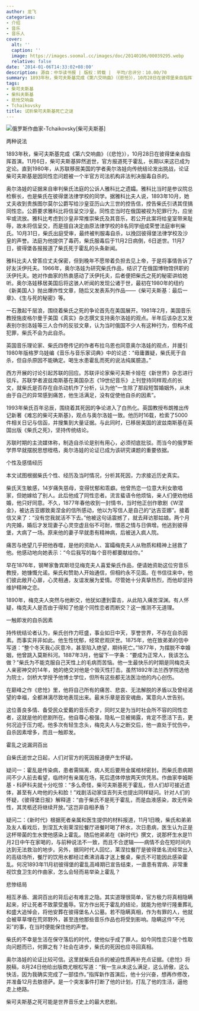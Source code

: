 ```yaml
---
author: 龙飞
categories:
- 介绍
- 音乐
- 音乐人
cover:
  alt: ''
  caption: ''
  image: https://images.soomal.cc/images/doc/20140106/00039295.webp
  relative: false
date: '2014-01-06T14:33:02+08:00'
description: 源自：中华读书报 | 版权：转载 |  平均/总评分：10.00/70
summary: 1893年秋，柴可夫斯基完成《第六交响曲》（《悲怆》），10月28日在彼得堡亲自指挥首演。11月6日，柴可夫斯基猝然逝世，官方报道死于霍乱，长期以来这已成为定论。直到1980年，从苏联移居美国的学者奥尔洛娃向传统结论发出挑战，论证柴可夫斯基是因同性恋问题被一个半官方司法机构非法判决服毒自杀的……
tags:
- 柴可夫斯基
- 柴科夫斯基
- 悲怆交响曲
- Tchaikovsky
title: 试析柴可夫斯基死亡之谜
---
```


![俄罗斯作曲家-Tchaikovsky[柴可夫斯基]](https://images.soomal.cc/images/doc/20140106/00039295.webp)



两种说法

1893年秋，柴可夫斯基完成《第六交响曲》（《悲怆》），10月28日在彼得堡亲自指挥首演。11月6日，柴可夫斯基猝然逝世，官方报道死于霍乱，长期以来这已成为定论。直到1980年，从苏联移居美国的学者奥尔洛娃向传统结论发出挑战，论证柴可夫斯基是因同性恋问题被一个半官方司法机构非法判决服毒自杀的。

奥尔洛娃的证据来自审判柴氏法庭的公诉人雅科比之遗孀。雅科比当时是参议院总检察长，也是柴氏在彼得堡法律学校的同学。据雅科比夫人说，1893年10月，她丈夫收到贵族图尔莫尔公爵写给沙皇亚历山大三世的控告信，控告柴氏引诱其侄搞同性恋。公爵要求雅科比将信呈交沙皇。同性恋当时在俄国被视为犯罪行为，应坐牢或流放。雅科比考虑到沙皇非常推崇柴氏及其音乐，若公开此案将给皇室带来耻辱，故未将信呈交，而是擅自决定由原法律学校的8名同学组成荣誉法庭审判柴氏。10月31日，柴氏出庭受审，最终被判服毒自杀，以挽回彼得堡法律学校及沙皇的声誉。法庭为他提供了毒药，柴氏服毒后于11月2日病倒，6日逝世。11月7日，彼得堡各报报道了柴氏死于霍乱的头条新闻。

雅科比夫人曾答应丈夫保密，但到晚年不愿带着负担去见上帝，于是将事情告诉了好友沃伊托夫。1966年，奥尔洛娃为研究柴氏作品，结识了在俄国博物馆供职的沃伊托夫。她对作曲家的热衷感动了沃伊托夫，后者便把柴氏之死的秘密讲给她听。奥尔洛娃移居美国后将这骇人听闻的发现公诸于世，最初在1980年的纽约《新美国人》抛出爆炸性文章，随后又发表系列作品――《柴可夫斯基：最后一章》、《生与死的秘密》等。

一石激起千层浪，围绕着柴氏之死的争论首先在美国展开。1981年2月，美国音乐教授施皮格尔曼于美国《真实》杂志撰文支持奥尔洛娃的观点。半年后该杂志又发表别尔别洛娃等三人合作的反驳文章，认为当时俄国不少人有这种行为，但构不成犯罪，柴氏不会为此自杀。

英国音乐理论家、柴氏四卷传记的作者布拉乌恩也同意奥尔洛娃的观点，并援引1980年版格罗乌娃编《音乐与音乐家词典》中的论述：“毋庸置疑，柴氏死于自杀，但自杀原因不能确定。喝生水患霍乱而死的说法纯属臆造。”

西方开展的讨论引起苏联的回应。苏联评论家柴可夫斯卡娅在《新世界》杂志进行驳斥。苏联学者波兹南斯基在美国杂志《19世纪音乐》上刊登持同样观点的长文，就柴氏是否存在自杀动机作了分析，认为他“一生除了那段短暂婚姻外，从未由于自己的异常感到痛苦，他生活满足，没有促使他自杀的因素”。

1993年柴氏百年忌辰，围绕着其死因的争论进入了白热化。英国教授布朗推出传记新著《难忘的柴可夫斯基》，观点与奥尔洛娃一致。他历时16载，检索了5000件相关日记与信函，并搜集到大量证据。与此同时，已移居美国的波兹南斯基在英国出版《柴氏之死》，坚持传统结论。 

苏联时期的主流媒体称，制造自杀论是别有用心，必须彻底批驳。而当今的俄罗斯学界早就摆脱思想桎梏，奥尔洛娃的论证已成为该研究课题的重要依据。

个性及感情经历

本文试图根据柴氏个性、经历及当时情况，分析其死因，力求接近历史真实。

柴氏天生敏感，14岁痛失慈母，变得忧郁和乖癖。他曾热恋一位意大利女歌唱家，但她嫁给了别人。此后他成了同性恋者。流言蜚语令他烦恼，亲人们便劝他结婚，他只好同意。不久，1877年春他收到一封情书，当时他正创作歌剧《W涅金》，被达吉亚娜致奥涅金的信所感动，他以为写信人是自己的“达吉亚娜”。接着信又来了：“没有您我就活不下去。”他被这句话震撼了，就去拜访那姑娘。两个月内完婚，婚后才发现妻子心灵空虚且俗不可耐，憎恶之情与日俱增。他逃到彼得堡，大病了一场。原来他的妻子早就患有精神病，后被送入疯人院。

痛苦与绝望几乎把他吞噬，是他的资助人、富孀梅克夫人从物质和精神上拯救了他。他感动地向她表示：“今后我写的每个音符都要献给你。”

早在1876年，钢琴家鲁宾斯坦见梅克夫人喜爱柴氏作品，便请她资助这位穷音乐教授，她慷慨允诺。柴氏和赞助人开始通信，但相约永不见面。在书信往来中，他们彼此敞开心扉，心灵相通，友谊发展为爱情。尽管她十分真挚热烈，而他却坚持维护精神之恋。

1890年，梅克夫人突然与他断交，他犹如遭到雷击，从此陷入痛苦深渊。有人怀疑，梅克夫人是否由于得知了他是个同性恋者而断交？这一推测不无道理。

一触即发的自杀因素

持传统结论者认为，柴氏创作力旺盛，事业如日中天，享誉世界，不存在自杀因素。而事实并非如此。他生性忧郁，经常悲观厌世。1875年，他在致弟弟的信中写道：“整个冬天我心灰意冷，甚至陷入绝望，期待死亡。”1877年，为摆脱不幸婚姻，他曾跳入莫斯科河。1887年3月，他留下一字条：“要成为正常人，我该怎么做？”柴氏为不能克服自己天性上的毛病而苦恼。他一生最快乐的时期是同梅克夫人亲密神交的14年，她的绝交对他是个毁灭性打击。虽然1892年法兰西学院选他为院士，剑桥大学授予他博士学位，但所有这些都无法医治他的内心创伤。

在巅峰之作《悲怆》里，他将自己所有的痛苦、悲哀、无法解脱的矛盾以及曾经渴望的幸福，全都淋漓尽致地表现出来。最末乐章是首安魂曲，寓意向人世告别。

这位善良多情、备受民众爱戴的音乐奇才，同时又是为当时社会所不容的同性恋者，这就是他的悲剧所在。他自尊心极强，隐私一旦被揭露，肯定不愿活下去，更何况迫于压力呢。他多次有轻生念头，梅克夫人与之断交后，他一直处于忧伤中，自杀因素增多，而且一触即发。

霍乱之说漏洞百出

自柴氏逝世之日起，人们对官方的死因报道便产生怀疑。

疑问一：霍乱是传染病，患者需隔离，病人死后要用金属棺材密封。而柴氏患病期间不少人前去看望，临终时有亲属在场，死后遗体停放两天供凭吊。作曲家李姆斯基・科萨科夫就十分吃惊：“多么奇怪，柴可夫斯基死于霍乱，但人们却可接近遗体，甚至有人吻他的头和脸！”戏剧活动家佳吉列夫也提出同样疑问。针对人们的怀疑，《彼得堡日报》解释道：“由于柴氏不是死于霍乱，而是血液感染，故无传染性，其灵柩还将继续开放。”这岂非自相矛盾？

疑问二：《新时代》根据死者亲属和医生提供的材料报道，11月1日晚，柴氏和弟弟及友人看戏后，到涅瓦大街莱涅拉餐厅进餐时喝了杯水，次日患病，医生认为正是这杯带菌的生水使他感染上霍乱。随后他弟弟在《新时代》撰文，说那杯生水是11月2日中午在家喝的，与前种说法不一致，而且不合逻辑――病情不会在短时间内达到无法救治的地步。另外，据同时代人回忆，莱涅拉餐厅是彼得堡名流经常出入的高级场所，餐厅的饮用水都经过煮沸消毒才送上餐桌，柴氏不可能因此感染霍乱。何况1893年11月初彼得堡的霍乱高峰期已宣告结束，一直患有胃病、非常重视饮食卫生的作曲家，怎么会轻而易举染上霍乱？

悲惨结局

相互矛盾、漏洞百出的背后必有难言之隐。其实道理很简单，官方极力将真相隐瞒起来，好让死者不致蒙受羞辱。官方作出死于霍乱的结论，就能为他举行隆重葬礼和盛大追悼会，将他安葬在彼得堡名人公墓。若不隐瞒真相，作为有罪的人，他就会被草草埋在荒郊野外，甚至连他那些音乐作品也将受到影响。隐瞒这件“不光彩”的事，在当时便能保住他的声誉。 

柴氏的不幸是生活在保守落后的时代，使他似乎成了罪人。如今同性恋只是个性取向问题而已，何罪之有？社会在进步，柴氏的死因也应寻回真相。

奥尔洛娃的论证比较可信。这里就柴氏自杀的被迫性质再补充点证据。《悲怆》将脱稿，8月24日他给出版商尤根松写道：“我一生从未这么满足，这么骄傲，这么快活，因为我确实完成了一部佳作。”指挥新作首演后，他十分兴奋，想再作修改，并准备12月去敖德萨。是一个突发事件打断了他的计划，打乱了他的生活，逼他走上绝路。

柴可夫斯基之死可能是世界音乐史上的最大悲剧。